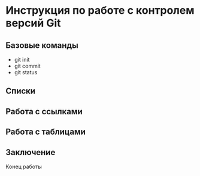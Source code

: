 # Инструкция по работе с контролем версий Git

## Базовые команды

* git init
* git commit
* git status

## Списки


## Работа с ссылками

## Работа с таблицами

## Заключение
Конец работы
